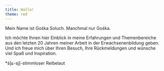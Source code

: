 ```yaml
---
title: Hallo!
theme: red
---
```


Mein Name ist Gośka Soluch. Manchmal nur Gośka.

Ich möchte Ihnen hier Einblick in meine Erfahrungen und Themenbereiche aus den
letzten 20 Jahren meiner Arbeit in der Erwachsenenbildung geben. 
Und ich freue mich über Ihren Besuch, Ihre Rückmeldungen und wünsche viel Spaß und
Inspiration.

*ś[ɕ-sj]-stimmloser Reibelaut
